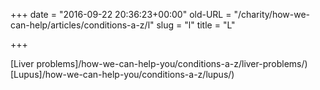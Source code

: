 +++
date = "2016-09-22 20:36:23+00:00"
old-URL = "/charity/how-we-can-help/articles/conditions-a-z/l"
slug = "l"
title = "L"

+++

[Liver problems]/how-we-can-help-you/conditions-a-z/liver-problems/)
[Lupus]/how-we-can-help-you/conditions-a-z/lupus/)
